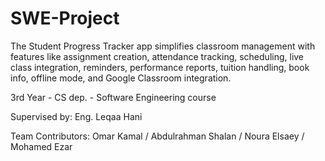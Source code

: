 # SWE-Project
The Student Progress Tracker app simplifies classroom management with features like assignment creation, attendance tracking, scheduling, live class integration, reminders, performance reports, tuition handling, book info, offline mode, and Google Classroom integration. 

3rd Year - CS dep. - Software Engineering course

Supervised by: Eng. Leqaa Hani

Team Contributors: Omar Kamal / Abdulrahman Shalan / Noura Elsaey / Mohamed Ezar
